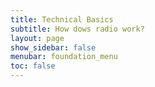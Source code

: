 ```yaml
---
title: Technical Basics
subtitle: How dows radio work?
layout: page
show_sidebar: false
menubar: foundation_menu
toc: false
---
```

